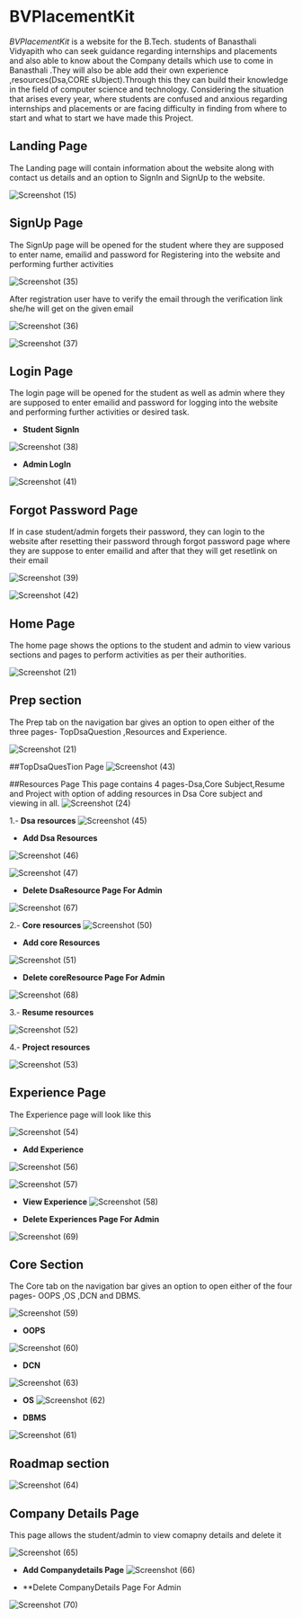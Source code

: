 # BVPlacementKit
*BVPlacementKit* is a website for the B.Tech. students of
Banasthali Vidyapith  who can seek guidance regarding internships and placements and also able to know about the Company details which use to come in Banasthali .They  will also be able add their own experience ,resources(Dsa,CORE sUbject).Through this they can  build their knowledge in the field of computer science and technology.
Considering the situation that arises every year, where students are confused and anxious regarding internships and placements or are facing difficulty in finding from where to start and what to start we have made this Project.

## Landing Page 

The Landing page will contain information about the website along with contact us details and an option to SignIn and SignUp to the website.

![Screenshot (15)](https://user-images.githubusercontent.com/85822746/231597883-8ab1e949-5c28-4a4b-b95f-7744cf4ddfce.png)

## SignUp Page 
The SignUp page will be opened for the student  where they are supposed to enter name,
emailid and password for Registering into the website and performing further activities 

![Screenshot (35)](https://user-images.githubusercontent.com/85822746/231599554-e6574f22-a134-4f08-873f-6e57316a35b1.png)

After registration user have to verify the email through the verification link she/he will get on the given email

![Screenshot (36)](https://user-images.githubusercontent.com/85822746/231600524-234de015-6671-4cc0-ae62-c2fa102b42e5.png)

![Screenshot (37)](https://user-images.githubusercontent.com/85822746/231600990-779cd384-6e08-40d7-8176-4d7d8c2cf1cb.png)



## Login Page
The login page will be opened for the student as well as admin where they are supposed to enter
emailid and password for logging into the website and performing further activities
or desired task.

- **Student SignIn**

![Screenshot (38)](https://user-images.githubusercontent.com/85822746/231599625-feed9903-b2bf-4919-b94e-dd962971249d.png)


- **Admin LogIn**

![Screenshot (41)](https://user-images.githubusercontent.com/85822746/231599922-478d6bb4-167f-4ad0-8143-b7cd8326e586.png)


## Forgot Password Page
If in case student/admin forgets their password, they can login to the website after resetting their password through forgot password page
where they are suppose to enter emailid and after that they will get resetlink on their email

![Screenshot (39)](https://user-images.githubusercontent.com/85822746/231601290-e33e7454-b603-4131-a61e-f3937d37d2b6.png)

![Screenshot (42)](https://user-images.githubusercontent.com/85822746/231601321-d8cd071a-e6a4-43da-a92c-320a4ac34e89.png)

## Home Page
The home page shows the options to the student and admin to view various sections and pages to 
perform activities as per their authorities.

![Screenshot (21)](https://user-images.githubusercontent.com/85822746/231601643-8f3d22d2-ccb7-45c9-b549-7cdf69b2cba4.png)


## Prep section
The Prep tab on the navigation bar gives an option to open either of the
three pages- TopDsaQuestion ,Resources and Experience.


![Screenshot (21)](https://user-images.githubusercontent.com/85822746/231602365-7a720bbc-bb5b-45aa-8d6f-3cfc91a327a8.png)

##TopDsaQuesTion Page
![Screenshot (43)](https://user-images.githubusercontent.com/85822746/231602700-d05339b0-6a36-484b-a59e-567674cbeaa0.png)


##Resources Page
This page contains 4 pages-Dsa,Core Subject,Resume and Project with option of adding resources in Dsa Core subject and viewing in all.
![Screenshot (24)](https://user-images.githubusercontent.com/85822746/231602848-d5513baf-a6be-4004-b029-bf64ee32d9a0.png)

1.- **Dsa resources**
![Screenshot (45)](https://user-images.githubusercontent.com/85822746/231603500-39f8b39a-6dcc-41da-8b3f-55ec876f89dc.png)

- **Add Dsa Resources**

![Screenshot (46)](https://user-images.githubusercontent.com/85822746/231603524-ddbb40f0-2468-4b1b-a9bf-14e2649c8707.png)

![Screenshot (47)](https://user-images.githubusercontent.com/85822746/231604175-6868ae9a-0082-4471-aada-38f65523bc41.png)

- **Delete DsaResource Page For Admin**

![Screenshot (67)](https://user-images.githubusercontent.com/85822746/231607693-37f992dc-b808-44ff-b4a2-fa230401ff89.png)


2.- **Core resources**
![Screenshot (50)](https://user-images.githubusercontent.com/85822746/231604251-46fe00e4-4230-4520-9a80-d7fb50ce6dc1.png)


- **Add core Resources**

![Screenshot (51)](https://user-images.githubusercontent.com/85822746/231604302-3f0be63c-934f-438a-9fdf-1ed96524c081.png)

- **Delete coreResource Page For Admin**

![Screenshot (68)](https://user-images.githubusercontent.com/85822746/231607646-ec2321b8-bdac-4d9d-8980-0b1acda3c013.png)


3.- **Resume resources**

![Screenshot (52)](https://user-images.githubusercontent.com/85822746/231604466-504db0c7-61e3-45fe-ab95-86b752926e5c.png)

4.- **Project resources**

![Screenshot (53)](https://user-images.githubusercontent.com/85822746/231604577-0e231e59-8a72-4c8e-9f73-26428da9704a.png)


## Experience Page
The Experience page will look like this

![Screenshot (54)](https://user-images.githubusercontent.com/85822746/231604977-3eb96329-2371-43c9-8dd6-6bed4ebdc9b5.png)

- **Add Experience**

![Screenshot (56)](https://user-images.githubusercontent.com/85822746/231605744-a7c0a0ef-5ae8-4bef-8b43-66dde9de3522.png)


![Screenshot (57)](https://user-images.githubusercontent.com/85822746/231605786-1e5f7e82-ded6-44bc-a036-7508c030a675.png)

- **View Experience**
![Screenshot (58)](https://user-images.githubusercontent.com/85822746/231605944-ce6be010-2bd3-4d85-9183-cf5d3a9e9b73.png)

- **Delete Experiences Page For Admin**

![Screenshot (69)](https://user-images.githubusercontent.com/85822746/231607599-f6fd77d9-3f08-41be-97e5-5f62fa082aed.png)


## Core Section
The Core tab on the navigation bar gives an option to open either of the
four pages- OOPS ,OS ,DCN and DBMS.

![Screenshot (59)](https://user-images.githubusercontent.com/85822746/231606345-bd08a581-af51-4abe-9cbe-725c774a61ce.png)

- **OOPS**

![Screenshot (60)](https://user-images.githubusercontent.com/85822746/231606433-1fed36e0-2abf-40f0-87ef-d2b5bdbb2b68.png)


- **DCN**

![Screenshot (63)](https://user-images.githubusercontent.com/85822746/231606549-95a1bdae-0445-49e2-a970-14ec4ad14d9d.png)


- **OS**
![Screenshot (62)](https://user-images.githubusercontent.com/85822746/231606627-c7b15b79-caa7-4539-b019-b75dc706da69.png)

- **DBMS**

![Screenshot (61)](https://user-images.githubusercontent.com/85822746/231606666-b258f968-9169-4b19-a09d-a97edfa891aa.png)



## Roadmap section
![Screenshot (64)](https://user-images.githubusercontent.com/85822746/231606789-bd9f184e-58ae-4899-b8b3-4265743a5b36.png)


## Company Details Page
This page allows the student/admin to view comapny details and delete it

![Screenshot (65)](https://user-images.githubusercontent.com/85822746/231607171-e0414811-942c-4b02-8613-c5ffb6d38c2c.png)


- **Add Companydetails Page**
![Screenshot (66)](https://user-images.githubusercontent.com/85822746/231607212-4655ee07-6d7b-492a-b551-11465cb2eb3b.png)


- **Delete CompanyDetails Page For Admin

![Screenshot (70)](https://user-images.githubusercontent.com/85822746/231607570-2ccb0299-ff69-4988-b443-485419766f7e.png)


